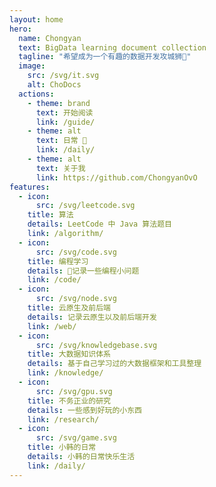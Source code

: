 ```yaml
---
layout: home
hero:
  name: Chongyan
  text: BigData learning document collection 
  tagline: "希望成为一个有趣的数据开发攻城狮🦁"
  image:
    src: /svg/it.svg
    alt: ChoDocs
  actions:
    - theme: brand
      text: 开始阅读
      link: /guide/
    - theme: alt
      text: 日常 🎒
      link: /daily/
    - theme: alt
      text: 关于我
      link: https://github.com/ChongyanOvO
features:
  - icon:
      src: /svg/leetcode.svg
    title: 算法
    details: LeetCode 中 Java 算法题目
    link: /algorithm/
  - icon:
      src: /svg/code.svg
    title: 编程学习
    details: 📝记录一些编程小问题
    link: /code/
  - icon: 
      src: /svg/node.svg
    title: 云原生及前后端
    details: 记录云原生以及前后端开发
    link: /web/
  - icon: 
      src: /svg/knowledgebase.svg
    title: 大数据知识体系
    details: 基于自己学习过的大数据框架和工具整理
    link: /knowledge/
  - icon:
      src: /svg/gpu.svg
    title: 不务正业的研究
    details: 一些感到好玩的小东西
    link: /research/
  - icon:
      src: /svg/game.svg
    title: 小韩的日常
    details: 小韩的日常快乐生活
    link: /daily/
---
```


<script setup>

</script>

